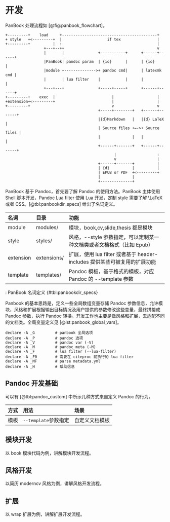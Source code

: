 
# 开发

PanBook 处理流程如 [@fig:panbook_flowchart]。

```{#fig:panbook_flowchart .plot:ditaa caption="PanBook 流程图"}
+---------+    load     +------------------------------------------+
+ style   +<---------+  |                    if tex                |
+---------+          |  :                                          |
                 +---+--++                                         v
                 |       |               +-----------+      +------+------+
                 |PanBook| pandoc param  | {io}      |      | {io}        |
                 |module +-------------->+ pandoc cmd|      | latexmk cmd |
                 |       | lua filter    |           |      |             |
                 +---+---+               +-----+-----+      +------+------+
+---------+    exec  |                         |                   |
+extension+<---------+                         |                   |
+---------+                                    v                   v  
                                         +-----+--------+   +------+-------+
                                         |{d}Markdown   |   |{d} LaTeX     |
                                         | Source files +=->+ Source files |
                                         |              |   |              |
                                         +------+-------+   +------+-------+
                                                |                  :
                                                v                  |
                                         +------+-------+          |
                                         | {d}          |          |
                                         | EPUB or PDF  +<---------+
                                         |              |
                                         +--------------+
```
                                         
PanBook 基于 Pandoc，首先要了解 Pandoc 的使用方法。PanBook 主体使用 Shell 脚本开发，Pandoc Lua filter 使用 Lua 开发，定制 style 需要了解 \LaTeX 或者 CSS。[@tbl:panbookdir_specs] 给出了名词定义。

名词 | 目录 | 功能
:--|:--|:-------
module | modules/ | 模块，book,cv,slide,thesis 都是模块
style | styles/ | 风格，--style 参数指定，可以定制某一种文档类或者文档格式（比如 Epub）
extension | extensions/ | 扩展，使用 lua filter 或者基于 header-includes 提供某些可被复用的扩展功能
template | templates/ | Pandoc 模板，基于格式的模板，对应 Pandoc 的 --template 参数

: PanBook 名词定义 {#tbl:panbookdir_specs}

Panbook 的基本思路是，定义一些全局数组变量存储 Pandoc 参数信息，允许模块，风格和扩展根据输出目标情况及用户提供的参数修改这些变量，最终拼接成 Pandoc 参数，执行 Pandoc 转换。开发工作也主要是做风格和扩展，去适配不同的文档类。全局变量定义见 [@lst:panbook_global_vars]。

```{#lst:panbook_global_vars .bash caption="Panbook 全局变量"}
declare -A _G         # panbook 全局选项
declare -A _P         # pandoc 选项
declare -A _V         # pandoc var (-V)
declare -A _M         # pandoc meta (-M)
declare -A _F         # lua filter (--lua-filter)
declare -A _F0        # 需要在 citeproc 前执行的 lua filter
declare -A _MF        # parse metadata.yml
declare -A _H         # 帮助信息
```

## Pandoc 开发基础

可以有 [@tbl:pandoc_custom] 中所示几种方式来自定义 Pandoc 的行为。

方式 | 用法 | 场景 
:--|:-----|:-------
模板|`--template`参数指定 | 自定义文档模板

## 模块开发

以 book 模块代码为例，讲解模块开发流程。

## 风格开发
以简历 moderncv 风格为例，讲解风格开发流程。

## 扩展
以 wrap 扩展为例，讲解扩展开发流程。
